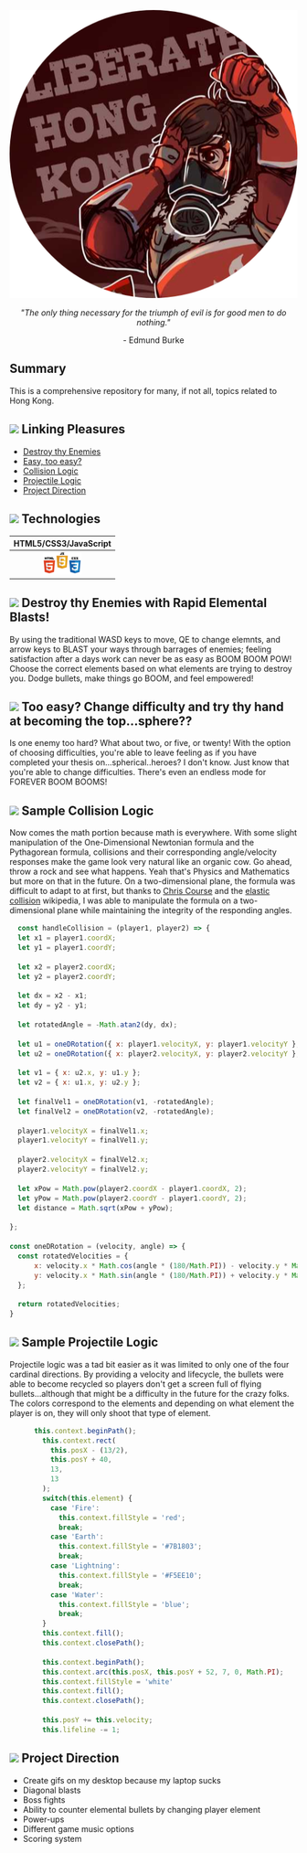 <p align="center"> 
  <img src="public/assets/images/mei-circle-crop.png">
  
  <p align="center"><i>"The only thing necessary for the triumph of evil is for good men to do nothing."</i></p>
  <p align="center">- Edmund Burke</p>
</p> 

## Summary
This is a comprehensive repository for many, if not all, topics related to Hong Kong.

<a name="links">
  <h2>
    <img src="https://raw.githubusercontent.com/MoistCode/ElementBlaster/gh-pages/assets/favicons/favicon-16x16.png">
      Linking Pleasures
  </h2>  
</a>

- [Destroy thy Enemies](#destroy)
- [Easy, too easy?](#difficulty)
- [Collision Logic](#collision-logic)
- [Projectile Logic](#projectile-logic)
- [Project Direction](#project-direction)

<a name="technologies">
  <h2>
    <img src="https://raw.githubusercontent.com/MoistCode/ElementBlaster/gh-pages/assets/favicons/favicon-16x16.png">
      Technologies
  </h2>  
</a>
  
|HTML5/CSS3/JavaScript|
|:-------------------------:|
|<img src="https://github.com/MoistCode/ImaginaryNumblr/blob/master/readme_gifs/Webp.net-resizeimage(4).png">|

<a name="destroy">
  <h2>
    <img src="https://raw.githubusercontent.com/MoistCode/ElementBlaster/gh-pages/assets/favicons/favicon-16x16.png">
      Destroy thy Enemies with Rapid Elemental Blasts!
  </h2>  
</a>
  By using the traditional WASD keys to move, QE to change elemnts, and arrow keys to BLAST your ways through barrages of enemies; feeling satisfaction after a days work can never be as easy as BOOM BOOM POW! Choose the correct elements based on what elements are trying to destroy you. Dodge bullets, make things go BOOM, and feel empowered!

<a name="difficulty">
  <h2>
    <img src="https://raw.githubusercontent.com/MoistCode/ElementBlaster/gh-pages/assets/favicons/favicon-16x16.png">
      Too easy? Change difficulty and try thy hand at becoming the top...sphere??
  </h2>  
</a>
  Is one enemy too hard? What about two, or five, or twenty! With the option of choosing difficulties, you're able to leave feeling as if you have completed your thesis on...spherical..heroes? I don't know. Just know that you're able to change difficulties. There's even an endless mode for FOREVER BOOM BOOMS!

<a name="collision-logic">
  <h2>
    <img src="https://raw.githubusercontent.com/MoistCode/ElementBlaster/gh-pages/assets/favicons/favicon-16x16.png">
      Sample Collision Logic
  </h2>  
</a>

  Now comes the math portion because math is everywhere. With some slight manipulation of the One-Dimensional Newtonian formula and the Pythagorean formula, collisions and their corresponding angle/velocity responses make the game look very natural like an organic cow. Go ahead, throw a rock and see what happens. Yeah that's Physics and Mathematics but more on that in the future. On a two-dimensional plane, the formula was difficult to adapt to at first, but thanks to [Chris Course](https://www.youtube.com/channel/UC9Yp2yz6-pwhQuPlIDV_mjA) and the [elastic collision](https://en.wikipedia.org/wiki/Elastic_collision) wikipedia, I was able to manipulate the formula on a two-dimensional plane while maintaining the integrity of the responding angles.

``` javascript
  const handleCollision = (player1, player2) => {
  let x1 = player1.coordX;
  let y1 = player1.coordY;

  let x2 = player2.coordX;
  let y2 = player2.coordY;

  let dx = x2 - x1;
  let dy = y2 - y1;

  let rotatedAngle = -Math.atan2(dy, dx);

  let u1 = oneDRotation({ x: player1.velocityX, y: player1.velocityY }, rotatedAngle);
  let u2 = oneDRotation({ x: player2.velocityX, y: player2.velocityY }, rotatedAngle);

  let v1 = { x: u2.x, y: u1.y };
  let v2 = { x: u1.x, y: u2.y };

  let finalVel1 = oneDRotation(v1, -rotatedAngle);
  let finalVel2 = oneDRotation(v2, -rotatedAngle);

  player1.velocityX = finalVel1.x;
  player1.velocityY = finalVel1.y;

  player2.velocityX = finalVel2.x;
  player2.velocityY = finalVel2.y;

  let xPow = Math.pow(player2.coordX - player1.coordX, 2);
  let yPow = Math.pow(player2.coordY - player1.coordY, 2);
  let distance = Math.sqrt(xPow + yPow);

};

const oneDRotation = (velocity, angle) => {
  const rotatedVelocities = {
      x: velocity.x * Math.cos(angle * (180/Math.PI)) - velocity.y * Math.sin(angle * (180/Math.PI)),
      y: velocity.x * Math.sin(angle * (180/Math.PI)) + velocity.y * Math.cos(angle * (180/Math.PI))
  };

  return rotatedVelocities;
}
```

<a name="projectile-logic">
  <h2>
    <img src="https://raw.githubusercontent.com/MoistCode/ElementBlaster/gh-pages/assets/favicons/favicon-16x16.png">
      Sample Projectile Logic
  </h2>  
</a>

  Projectile logic was a tad bit easier as it was limited to only one of the four cardinal directions. By providing a velocity and lifecycle, the bullets were able to become recycled so players don't get a screen full of flying bullets...although that might be a difficulty in the future for the crazy folks. The colors correspond to the elements and depending on what element the player is on, they will only shoot that type of element.

```javascript 
      this.context.beginPath();
        this.context.rect(
          this.posX - (13/2),
          this.posY + 40,
          13,
          13
        );
        switch(this.element) {
          case 'Fire':
            this.context.fillStyle = 'red';
            break;
          case 'Earth':
            this.context.fillStyle = '#7B1803';
            break;
          case 'Lightning':
            this.context.fillStyle = '#F5EE10';
            break;
          case 'Water':
            this.context.fillStyle = 'blue';
            break;
        }
        this.context.fill();
        this.context.closePath();

        this.context.beginPath();
        this.context.arc(this.posX, this.posY + 52, 7, 0, Math.PI);
        this.context.fillStyle = 'white'
        this.context.fill();
        this.context.closePath();

        this.posY += this.velocity;
        this.lifeline -= 1;
```

<a name="project-direction">
  <h2>
    <img src="https://raw.githubusercontent.com/MoistCode/ElementBlaster/gh-pages/assets/favicons/favicon-16x16.png">
      Project Direction
  </h2>  
</a>

* Create gifs on my desktop because my laptop sucks
* Diagonal blasts
* Boss fights 
* Ability to counter elemental bullets by changing player element
* Power-ups
* Different game music options
* Scoring system
